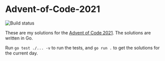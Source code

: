 # Advent-of-Code-2021
![Build status](https://img.shields.io/github/workflow/status/sinkovec/Advent-of-Code-2021/build?style=plastic)

These are my solutions for the [Advent of Code 2021](https://adventofcode.com/2021).
The solutions are written in Go.

Run `go test ./... -v` to run the tests, and `go run .` to get the solutions for the current day.